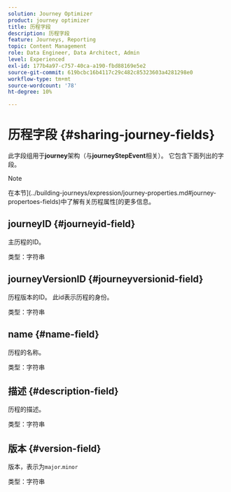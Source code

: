 ```yaml
---
solution: Journey Optimizer
product: journey optimizer
title: 历程字段
description: 历程字段
feature: Journeys, Reporting
topic: Content Management
role: Data Engineer, Data Architect, Admin
level: Experienced
exl-id: 177b4a97-c757-40ca-a190-fbd88169e5e2
source-git-commit: 619bcbc16b4117c29c482c85323603a4281298e0
workflow-type: tm+mt
source-wordcount: '78'
ht-degree: 10%

---
```


# 历程字段 {#sharing-journey-fields}

此字段组用于&#x200B;**journey**&#x200B;架构（与&#x200B;**journeyStepEvent**&#x200B;相关）。 它包含下面列出的字段。


>[!NOTE]
>
>在本节](../building-journeys/expression/journey-properties.md#journey-propertoes-fields)中了解有关历程属性[的更多信息。


## journeyID {#journeyid-field}

主历程的ID。

类型：字符串

## journeyVersionID {#journeyversionid-field}

历程版本的ID。 此id表示历程的身份。

类型：字符串

## name {#name-field}

历程的名称。

类型：字符串

## 描述 {#description-field}

历程的描述。

类型：字符串

## 版本 {#version-field}

版本，表示为`major`.`minor`

类型：字符串
